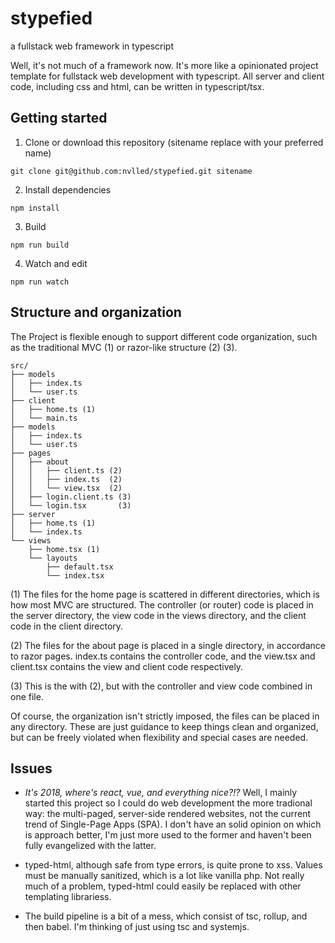 # stypefied
a fullstack web framework in typescript

Well, it's not much of a framework now. It's more like a opinionated project template for fullstack web development with typescript. All server and client code, including css and html, can be written in typescript/tsx.

## Getting started
1. Clone or download this repository (sitename replace with your preferred name)
```
git clone git@github.com:nvlled/stypefied.git sitename
```
2. Install dependencies
```
npm install
```
3. Build
```
npm run build
```
4. Watch and edit
```
npm run watch
```

## Structure and organization
The Project is flexible enough to support different code organization, such as the traditional MVC (1) or razor-like structure (2) (3).
```
src/
├── models
│   ├── index.ts
│   └── user.ts
├── client
│   ├── home.ts (1)
│   └── main.ts
├── models
│   ├── index.ts
│   └── user.ts
├── pages
│   ├── about
│   │   ├── client.ts (2)
│   │   ├── index.ts  (2)
│   │   └── view.tsx  (2)
│   ├── login.client.ts (3)
│   └── login.tsx       (3)
├── server
│   ├── home.ts (1)
│   └── index.ts
└── views
    ├── home.tsx (1)
    └── layouts
        ├── default.tsx
        └── index.tsx

```

(1) The files for the home page is scattered in different directories, which is how most MVC are structured. The controller (or router) code is placed in the server directory, the view code in the views directory, and the client code in the client directory.

(2) The files for the about page is placed in a single directory, in accordance to razor pages. index.ts contains the controller code, and the view.tsx and client.tsx contains the view and client code respectively.

(3) This is the with (2), but with the controller and view code combined in one file.

Of course, the organization isn't strictly imposed, the files can be placed in any directory. These are just guidance to keep things clean and organized, but can be freely violated when flexibility and special cases are needed.

## Issues
- _It's 2018, where's react, vue, and everything nice?!?_ Well, I mainly started this project so I could do web development the more tradional way: the multi-paged, server-side rendered websites, not the current trend of Single-Page Apps (SPA). I don't have an solid opinion on which is approach better, I'm just more used to the former and haven't been fully evangelized with the latter.

- typed-html, although safe from type errors, is quite prone to xss. Values must be manually sanitized, which is a lot like vanilla php. Not really much of a problem, typed-html could easily be replaced with other templating librariess.

- The build pipeline is a bit of a mess, which consist of tsc, rollup, and then babel. I'm thinking of just using tsc and systemjs.

